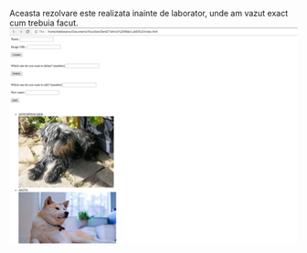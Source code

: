 Aceasta rezolvare este realizata inainte de laborator, unde am vazut exact cum trebuia facut. 
![](img1.png)
 
